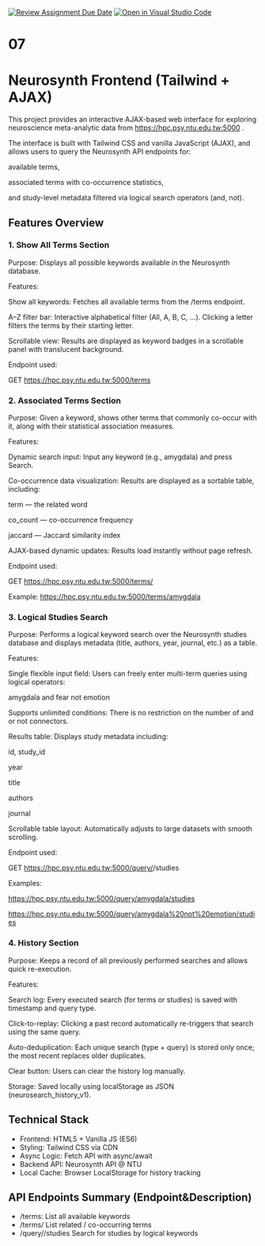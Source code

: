 [![Review Assignment Due Date](https://classroom.github.com/assets/deadline-readme-button-22041afd0340ce965d47ae6ef1cefeee28c7c493a6346c4f15d667ab976d596c.svg)](https://classroom.github.com/a/yOwut1-r)
[![Open in Visual Studio Code](https://classroom.github.com/assets/open-in-vscode-2e0aaae1b6195c2367325f4f02e2d04e9abb55f0b24a779b69b11b9e10269abc.svg)](https://classroom.github.com/online_ide?assignment_repo_id=21196702&assignment_repo_type=AssignmentRepo)
# 07
# Neurosynth Frontend (Tailwind + AJAX)

This project provides an interactive AJAX-based web interface for exploring neuroscience meta-analytic data from
https://hpc.psy.ntu.edu.tw:5000
.

The interface is built with Tailwind CSS and vanilla JavaScript (AJAX), and allows users to query the Neurosynth API endpoints for:

available terms,

associated terms with co-occurrence statistics,

and study-level metadata filtered via logical search operators (and, not).

## Features Overview
### 1. Show All Terms Section

Purpose:
Displays all possible keywords available in the Neurosynth database.

Features:

Show all keywords:
Fetches all available terms from the /terms endpoint.

A–Z filter bar:
Interactive alphabetical filter (All, A, B, C, …).
Clicking a letter filters the terms by their starting letter.

Scrollable view:
Results are displayed as keyword badges in a scrollable panel with translucent background.

Endpoint used:

GET https://hpc.psy.ntu.edu.tw:5000/terms

### 2. Associated Terms Section

Purpose:
Given a keyword, shows other terms that commonly co-occur with it,
along with their statistical association measures.

Features:

Dynamic search input:
Input any keyword (e.g., amygdala) and press Search.

Co-occurrence data visualization:
Results are displayed as a sortable table, including:

term — the related word

co_count — co-occurrence frequency

jaccard — Jaccard similarity index

AJAX-based dynamic updates:
Results load instantly without page refresh.

Endpoint used:

GET https://hpc.psy.ntu.edu.tw:5000/terms/<term>


Example:
https://hpc.psy.ntu.edu.tw:5000/terms/amygdala

### 3. Logical Studies Search

Purpose:
Performs a logical keyword search over the Neurosynth studies database and displays
metadata (title, authors, year, journal, etc.) as a table.

Features:

Single flexible input field:
Users can freely enter multi-term queries using logical operators:

amygdala and fear not emotion


Supports unlimited conditions:
There is no restriction on the number of and or not connectors.

Results table:
Displays study metadata including:

id, study_id

year

title

authors

journal

Scrollable table layout:
Automatically adjusts to large datasets with smooth scrolling.

Endpoint used:

GET https://hpc.psy.ntu.edu.tw:5000/query/<query>/studies


Examples:

https://hpc.psy.ntu.edu.tw:5000/query/amygdala/studies

https://hpc.psy.ntu.edu.tw:5000/query/amygdala%20not%20emotion/studies

### 4. History Section

Purpose:
Keeps a record of all previously performed searches and allows quick re-execution.

Features:

Search log:
Every executed search (for terms or studies) is saved with timestamp and query type.

Click-to-replay:
Clicking a past record automatically re-triggers that search using the same query.

Auto-deduplication:
Each unique search (type + query) is stored only once; the most recent replaces older duplicates.

Clear button:
Users can clear the history log manually.

Storage:
Saved locally using localStorage as JSON (neurosearch_history_v1).


## Technical Stack

* Frontend:	HTML5 + Vanilla JS (ES6)
* Styling:	Tailwind CSS via CDN
* Async Logic:	Fetch API with async/await
* Backend API:	Neurosynth API @ NTU
* Local Cache:	Browser LocalStorage for history tracking


## API Endpoints Summary (Endpoint&Description)

* /terms:	List all available keywords
* /terms/<term>	List related / co-occurring terms
* /query/<query>/studies	Search for studies by logical keywords
